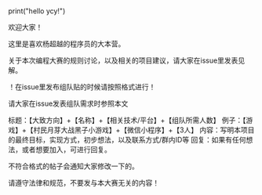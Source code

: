 # 
print("hello ycy!")

欢迎大家！

这里是喜欢杨超越的程序员的大本营。

关于本次编程大赛的规则讨论，以及相关的项目建议，请大家在issue里发表见解。

！在issue里发布组队贴的时候请按照格式进行！

请大家在issue发表组队需求时参照本文

标题：【大致方向】+【名称】+【相关技术/平台】+【组队所需人数】
例子：【游戏】+【村民月芽大战黑子小游戏】+【微信小程序】+【3人】
内容：写明本项目的最终目标，实现方式，初步想法，以及联系方式/群内ID等
回复：如果有任何想法，或者想要加入，可进行回复。

不符合格式的帖子会通知大家修改一下的。

请遵守法律和规范，不要发与本大赛无关的内容！
